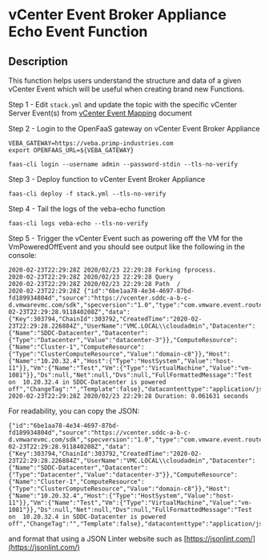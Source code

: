 # vCenter Event Broker Appliance Echo Event Function

## Description

This function helps users understand the structure and data of a given vCenter Event which will be useful when creating brand new Functions. 

Step 1 - Edit `stack.yml` and update the topic with the specific vCenter Server Event(s) from [vCenter Event Mapping](https://github.com/lamw/vcenter-event-mapping) document

Step 2 - Login to the OpenFaaS gateway on vCenter Event Broker Appliance

```
VEBA_GATEWAY=https://veba.primp-industries.com
export OPENFAAS_URL=${VEBA_GATEWAY}

faas-cli login --username admin --password-stdin --tls-no-verify
```

Step 3 - Deploy function to vCenter Event Broker Appliance

```
faas-cli deploy -f stack.yml --tls-no-verify
```

Step 4 - Tail the logs of the veba-echo function

```
faas-cli logs veba-echo --tls-no-verify
```

Step 5 - Trigger the vCenter Event such as powering off the VM for the VmPoweredOffEvent and you should see output like the following in the console:

```
2020-02-23T22:29:28Z 2020/02/23 22:29:28 Forking fprocess.
2020-02-23T22:29:28Z 2020/02/23 22:29:28 Query
2020-02-23T22:29:28Z 2020/02/23 22:29:28 Path  /
2020-02-23T22:29:28Z {"id":"6be1aa78-4e34-4697-87bd-fd189934804d","source":"https://vcenter.sddc-a-b-c-d.vmwarevmc.com/sdk","specversion":"1.0","type":"com.vmware.event.router/event","subject":"VmPoweredOffEvent","time":"2020-02-23T22:29:28.911840208Z","data":{"Key":303794,"ChainId":303792,"CreatedTime":"2020-02-23T22:29:28.226884Z","UserName":"VMC.LOCAL\\cloudadmin","Datacenter":{"Name":"SDDC-Datacenter","Datacenter":{"Type":"Datacenter","Value":"datacenter-3"}},"ComputeResource":{"Name":"Cluster-1","ComputeResource":{"Type":"ClusterComputeResource","Value":"domain-c8"}},"Host":{"Name":"10.20.32.4","Host":{"Type":"HostSystem","Value":"host-11"}},"Vm":{"Name":"Test","Vm":{"Type":"VirtualMachine","Value":"vm-1081"}},"Ds":null,"Net":null,"Dvs":null,"FullFormattedMessage":"Test on  10.20.32.4 in SDDC-Datacenter is powered off","ChangeTag":"","Template":false},"datacontenttype":"application/json"}
2020-02-23T22:29:28Z 2020/02/23 22:29:28 Duration: 0.061631 seconds
```

For readability, you can copy the JSON:

```
{"id":"6be1aa78-4e34-4697-87bd-fd189934804d","source":"https://vcenter.sddc-a-b-c-d.vmwarevmc.com/sdk","specversion":"1.0","type":"com.vmware.event.router/event","subject":"VmPoweredOffEvent","time":"2020-02-23T22:29:28.911840208Z","data":{"Key":303794,"ChainId":303792,"CreatedTime":"2020-02-23T22:29:28.226884Z","UserName":"VMC.LOCAL\\cloudadmin","Datacenter":{"Name":"SDDC-Datacenter","Datacenter":{"Type":"Datacenter","Value":"datacenter-3"}},"ComputeResource":{"Name":"Cluster-1","ComputeResource":{"Type":"ClusterComputeResource","Value":"domain-c8"}},"Host":{"Name":"10.20.32.4","Host":{"Type":"HostSystem","Value":"host-11"}},"Vm":{"Name":"Test","Vm":{"Type":"VirtualMachine","Value":"vm-1081"}},"Ds":null,"Net":null,"Dvs":null,"FullFormattedMessage":"Test on  10.20.32.4 in SDDC-Datacenter is powered off","ChangeTag":"","Template":false},"datacontenttype":"application/json"}
```

and format that using a JSON Linter website such as [https://jsonlint.com/](https://jsonlint.com/)